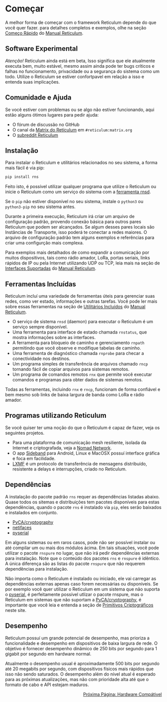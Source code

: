 # Começar

A melhor forma de começar com o framework Reticulum depende do que você quer fazer. para detalhes completos e exemplos, olhe na seção [Começo Rápido](manual/gettingstartedfast.html) do [Manual Reticulum](manual/index.html).

## Software Experimental

*Atenção!* Reticulum ainda está em beta, Isso significa que ele atualmente executa bem, muito estável, mesmo assim ainda pode ter bugs críticos e falhas no funcionamento, privacidade ou a segurança do sistema como um todo.
Utilize o Reticulum se estiver confortpavel em relação a isso e entenda suas implicações.

## Comunidade e Ajuda

Se você estiver com problemas ou se algo não estiver funcionando, aqui estão alguns ótimos lugares para pedir ajuda:

- O fórum de discussão no GitHub
- O canal da [Matrix do Retículum](#reticulum:matrix.org) em `#reticulum:matrix.org`
- O [subreddit Reticulum](https://reddit.com/r/reticulum)

## Instalação

Para instalar o Reticulum e utilitários relacionados no seu sistema, a forma mais fácil é via pip:

```bash
pip install rns
```

Feito isto, é possível utilizar qualquer programa que utilize o Reticulum ou inicie o Reticulum como um serviço do sistema com a [ferramenta rnsd](https://reticulum.network/manual/using.html#the-rnsd-utility).

Se o `pip` não estiver disponível no seu sistema, instale o `python3` ou `python3-pip` no seu sistema antes.

Durante a primeira execução, Reticulum irá criar um arquivo de configuração padrão, provendo conexão básica para outros pares Reticulum que podem ser alcançados. Se algum desses pares locais são Instâncias de Transporte, isso poderá te conectar a redes maiores. O arquivo de configuração padrão tem alguns exemplos e referências para criar uma configurção mais complexa.

Para exemplos mais detalhados de como expandir a comunicação por muitos dispositivos, tais como rádio amador, LoRa, portas seriais, links rápidos de IP ou pela Internet utilizando UDP ou TCP, leia mais na seção de [Interfaces Suportadas](manual/interfaces.html) do [Manual Reticulum](manual/index.html).

## Ferramentas Incluídas

Reticulum incluí uma variedade de ferramentas úteis para gerenciar suas redes, como ver estado, informações e outras tarefas. Você pode ler mais sobre essas ferramentas na seção de [Utilitários Incluídos](manual/using.html#included-utility-programs) do [Manual Reticulum](manual/index.html).

- O serviço de sistema `rnsd` (daemon) para executar o Reticulum é um serviço sempre disponível.
- Uma ferramenta para interface de estado chamada `rnstatus`, que mostra informações sobre as interfaces.
- A ferramenta para bloqueio de caminho e gerenciamento `rnpath` permitindo que você observe e modifique tabelas de caminho.
- Uma ferramenta de diagnóstico chamada `rnprobe` para checar a conectividade nos destinos.
- Um programa simples de transferência de arquivos chamado `rncp` tornando fácil de copiar arquivos para sistemas remotos.
- Um programa de comandos remotos `rnx` que permite você executar comandos e programas para obter dados de sistemas remotos.

Todas as ferramentas, incluindo `rnx` e `rncp`, funcionam de forma confiável e bem mesmo sob links de baixa largura de banda como LoRa e rádio amador.

## Programas utilizando Reticulum

Se você quiser ter uma noção do que o Reticulum é capaz de fazer, veja os seguintes projetos.

- Para uma plataforma de comunicação mesh resiliente, isolada da Internet e criptografada, veja a [Nomad Network](https://github.com/markqvist/NomadNet).
- O app [Sideband](https://github.com/markqvist/Sideband) para Android, Linux e MacOSX possuí interface gráfica e foca em facilidade.
- [LXMF](https://github.com/markqvist/LXMF) é um protocolo de transferência de mensagens distribuído, resistente a delays e interrupções, criado no Reticulum.

## Dependências

A instalação do pacote padrão `rns` requer as dependências listadas abaixo. Quase todos os sitemas e distribuições tem pacotes disponíveis para estas dependências, quando o pacote `rns` é instalado via `pip`, eles serão baixados e instalados em conjunto.

- [PyCA/cryptography](https://github.com/pyca/cryptography)
- [netifaces](https://github.com/al45tair/netifaces)
- [pyserial](https://github.com/pyserial/pyserial)

Em alguns sistemas ou em raros casos, pode não ser possível instalar ou até compilar um ou mais dos módulos ácima. Em tais situações, você pode utilizar o pacote `rnspure` no lugar, que não irá pedir dependências externas para instalação. Note que o conteúdo dos pacotes `rns` e `rnspure` é idêntico. A única diferença são as listas do pacote `rnspure` que não requerem dependências para instalação.

Não importa como o Reticulum é instalado ou iniciado, ele vai carregar as dependências externas apenas caso forem necessárias ou disponíveis. Se por exemplo você quer utilizar o Reticulum em um sistema que não suporta o [pyserial](https://github.com/pyserial/pyserial), é perfeitamente possível utlizar o pacote rnspure, mas o Reticulum em sistemas que não suportam a [PyCA/cryptography](https://github.com/pyca/cryptography), é importante que você leia e entenda a seção de [Primitivos Criptográficos](crypto.html) neste site.

## Desempenho

Reticulum possuí um grande potencial de desempenho, mas prioriza  a funcionalidade e desempenho em dispositivos de baixa largura de rede. O objetivo é fornecer desempenho dinâmico de 250 bits por segundo para 1 gigabit por segundo em hardware normal.

Atualmente o desempenho usual é aproximadamente 500 bits por segundo até 20 megabits por segundo, com dispositivos físicos mais rápidos que isso não sendo saturados. O desempenho além do nível atual é esperado para as próximas atualizações, mas não com prioridade alta até que o formato de cabo e API estejam maduros.

<p align="right"><a href="hardware_pt-br.html">Próxima Página: Hardware Compátivel</a></p>
